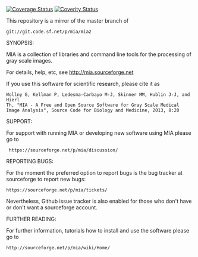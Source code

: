 
[![Coverage Status](https://coveralls.io/repos/github/gerddie/mia/badge.svg?branch=master)](https://coveralls.io/github/gerddie/mia?branch=master)
[![Coverity Status](https://scan.coverity.com/projects/1013/badge.svg)](https://scan.coverity.com/projects/medical-image-analysis)


This repository is a mirror of the master branch of

    git://git.code.sf.net/p/mia/mia2

SYNOPSIS: 

MIA is a collection of libraries and command line tools for the processing 
of gray scale images. 

For details, help, etc, see http://mia.sourceforge.net

If you use this software for scientific research, please cite it as 

    Wollny G, Kellman P, Ledesma-Carbayo M-J, Skinner MM, Hublin J-J, and Hierl
    Th, "MIA - A Free and Open Source Software for Gray Scale Medical 
    Image Analysis", Source Code for Biology and Medicine, 2013, 8:20

SUPPORT: 

For support with running MIA or developing new software using MIA please go to 

     https://sourceforge.net/p/mia/discussion/

REPORTING BUGS:
 
For the moment the preferred option to report bugs is the bug tracker at sourceforge to report new bugs: 

    https://sourceforge.net/p/mia/tickets/

Nevertheless, Github issue tracker is also enabled for those who don't have or don't want a sourceforge account. 

FURTHER READING:

For further information, tutorials how to install and use the software please go to 

    http://sourceforge.net/p/mia/wiki/Home/

